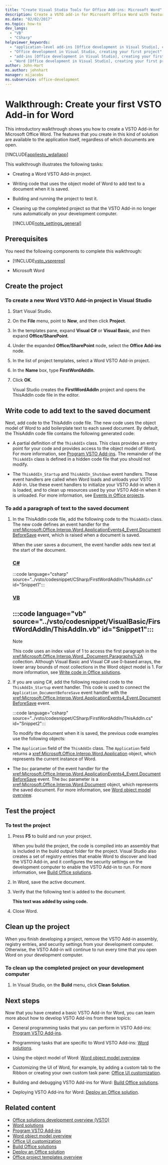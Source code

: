 ```yaml
---
title: "Create Visual Studio Tools for Office Add-ins: Microsoft Word"
description: Create a VSTO add-in for Microsoft Office Word with features that are available to the application itself, regardless of which Word documents are open.
ms.date: "02/02/2017"
ms.topic: how-to
dev_langs:
  - "VB"
  - "CSharp"
helpviewer_keywords:
  - "application-level add-ins [Office development in Visual Studio], creating your first project"
  - "Office development in Visual Studio, creating your first project"
  - "add-ins [Office development in Visual Studio], creating your first project"
  - "Word [Office development in Visual Studio], creating your first project"
author: John-Hart
ms.author: johnhart
manager: mijacobs
ms.subservice: office-development
---
```

# Walkthrough: Create your first VSTO Add-in for Word

  This introductory walkthrough shows you how to create a VSTO Add-in for Microsoft Office Word. The features that you create in this kind of solution are available to the application itself, regardless of which documents are open.

 [!INCLUDE[appliesto_wdallapp](../vsto/includes/appliesto-wdallapp-md.md)]

 This walkthrough illustrates the following tasks:

- Creating a Word VSTO Add-in project.

- Writing code that uses the object model of Word to add text to a document when it is saved.

- Building and running the project to test it.

- Cleaning up the completed project so that the VSTO Add-in no longer runs automatically on your development computer.

  [!INCLUDE[note_settings_general](../sharepoint/includes/note-settings-general-md.md)]

## Prerequisites
 You need the following components to complete this walkthrough:

- [!INCLUDE[vsto_vsprereq](../vsto/includes/vsto-vsprereq-md.md)]

- Microsoft Word

## Create the project

### To create a new Word VSTO Add-in project in Visual Studio

1. Start Visual Studio.

2. On the **File** menu, point to **New**, and then click **Project**.

3. In the templates pane, expand **Visual C#** or **Visual Basic**, and then expand **Office/SharePoint**.

4. Under the expanded **Office/SharePoint** node, select the **Office Add-ins** node.

5. In the list of project templates, select a Word VSTO Add-in project.

6. In the **Name** box, type **FirstWordAddIn**.

7. Click **OK**.

     Visual Studio creates the **FirstWordAddIn** project and opens the ThisAddIn code file in the editor.

## Write code to add text to the saved document
 Next, add code to the ThisAddIn code file. The new code uses the object model of Word to add boilerplate text to each saved document. By default, the ThisAddIn code file contains the following generated code:

- A partial definition of the `ThisAddIn` class. This class provides an entry point for your code and provides access to the object model of Word. For more information, see [Program VSTO Add-ins](../vsto/programming-vsto-add-ins.md). The remainder of the `ThisAddIn` class is defined in a hidden code file that you should not modify.

- The `ThisAddIn_Startup` and `ThisAddIn_Shutdown` event handlers. These event handlers are called when Word loads and unloads your VSTO Add-in. Use these event handlers to initialize your VSTO Add-in when it is loaded, and to clean up resources used by your VSTO Add-in when it is unloaded. For more information, see [Events in Office projects](../vsto/events-in-office-projects.md).

### To add a paragraph of text to the saved document

1. In the ThisAddIn code file, add the following code to the `ThisAddIn` class. The new code defines an event handler for the <xref:Microsoft.Office.Interop.Word.ApplicationEvents4_Event.DocumentBeforeSave> event, which is raised when a document is saved.

    When the user saves a document, the event handler adds new text at the start of the document.

    ### [C#](#tab/csharp)
    :::code language="csharp" source="../vsto/codesnippet/CSharp/FirstWordAddIn/ThisAddIn.cs" id="Snippet1":::

    ### [VB](#tab/vb)
    :::code language="vb" source="../vsto/codesnippet/VisualBasic/FirstWordAddIn/ThisAddIn.vb" id="Snippet1":::
    ---

   > [!NOTE]
   > This code uses an index value of 1 to access the first paragraph in the <xref:Microsoft.Office.Interop.Word._Document.Paragraphs%2A> collection. Although Visual Basic and Visual C# use 0-based arrays, the lower array bounds of most collections in the Word object model is 1. For more information, see [Write code in Office solutions](../vsto/writing-code-in-office-solutions.md).

2. If you are using C#, add the following required code to the `ThisAddIn_Startup` event handler. This code is used to connect the `Application_DocumentBeforeSave` event handler with the <xref:Microsoft.Office.Interop.Word.ApplicationEvents4_Event.DocumentBeforeSave> event.

    :::code language="csharp" source="../vsto/codesnippet/CSharp/FirstWordAddIn/ThisAddIn.cs" id="Snippet2":::

   To modify the document when it is saved, the previous code examples use the following objects:

- The `Application` field of the `ThisAddIn` class. The `Application` field returns a <xref:Microsoft.Office.Interop.Word.Application> object, which represents the current instance of Word.

- The `Doc` parameter of the event handler for the <xref:Microsoft.Office.Interop.Word.ApplicationEvents4_Event.DocumentBeforeSave> event. The `Doc` parameter is a <xref:Microsoft.Office.Interop.Word.Document> object, which represents the saved document. For more information, see [Word object model overview](../vsto/word-object-model-overview.md).

## Test the project

### To test the project

1. Press **F5** to build and run your project.

     When you build the project, the code is compiled into an assembly that is included in the build output folder for the project. Visual Studio also creates a set of registry entries that enable Word to discover and load the VSTO Add-in, and it configures the security settings on the development computer to enable the VSTO Add-in to run. For more information, see [Build Office solutions](../vsto/building-office-solutions.md).

2. In Word, save the active document.

3. Verify that the following text is added to the document.

     **This text was added by using code.**

4. Close Word.

## Clean up the project
 When you finish developing a project, remove the VSTO Add-in assembly, registry entries, and security settings from your development computer. Otherwise, the VSTO Add-in will continue to run every time that you open Word on your development computer.

### To clean up the completed project on your development computer

1. In Visual Studio, on the **Build** menu, click **Clean Solution**.

## Next steps
 Now that you have created a basic VSTO Add-in for Word, you can learn more about how to develop VSTO Add-ins from these topics:

- General programming tasks that you can perform in VSTO Add-ins: [Program VSTO Add-ins](../vsto/programming-vsto-add-ins.md).

- Programming tasks that are specific to Word VSTO Add-ins: [Word solutions](../vsto/word-solutions.md).

- Using the object model of Word: [Word object model overview](../vsto/word-object-model-overview.md).

- Customizing the UI of Word, for example, by adding a custom tab to the Ribbon or creating your own custom task pane: [Office UI customization](../vsto/office-ui-customization.md).

- Building and debugging VSTO Add-ins for Word: [Build Office solutions](../vsto/building-office-solutions.md).

- Deploying VSTO Add-ins for Word: [Deploy an Office solution](../vsto/deploying-an-office-solution.md).

## Related content
- [Office solutions development overview &#40;VSTO&#41;](../vsto/office-solutions-development-overview-vsto.md)
- [Word solutions](../vsto/word-solutions.md)
- [Program VSTO Add-ins](../vsto/programming-vsto-add-ins.md)
- [Word object model overview](../vsto/word-object-model-overview.md)
- [Office UI customization](../vsto/office-ui-customization.md)
- [Build Office solutions](../vsto/building-office-solutions.md)
- [Deploy an Office solution](../vsto/deploying-an-office-solution.md)
- [Office project templates overview](../vsto/office-project-templates-overview.md)
